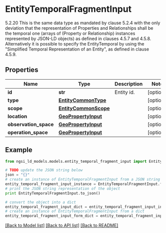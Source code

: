 # EntityTemporalFragmentInput

5.2.20 This is the same data type as mandated by clause 5.2.4 with the only deviation that the representation of Properties and Relationships shall be the temporal one (arrays of (Property or Relationship) instances represented by JSON-LD objects) as defined in clauses 4.5.7 and 4.5.8. Alternatively it is possible to specify the EntityTemporal by using the \"Simplified Temporal Representation of an Entity\", as defined in clause 4.5.9. 

## Properties
Name | Type | Description | Notes
------------ | ------------- | ------------- | -------------
**id** | **str** | Entity id.  | [optional] 
**type** | [**EntityCommonType**](EntityCommonType.md) |  | [optional] 
**scope** | [**EntityCommonScope**](EntityCommonScope.md) |  | [optional] 
**location** | [**GeoPropertyInput**](GeoPropertyInput.md) |  | [optional] 
**observation_space** | [**GeoPropertyInput**](GeoPropertyInput.md) |  | [optional] 
**operation_space** | [**GeoPropertyInput**](GeoPropertyInput.md) |  | [optional] 

## Example

```python
from ngsi_ld_models.models.entity_temporal_fragment_input import EntityTemporalFragmentInput

# TODO update the JSON string below
json = "{}"
# create an instance of EntityTemporalFragmentInput from a JSON string
entity_temporal_fragment_input_instance = EntityTemporalFragmentInput.from_json(json)
# print the JSON string representation of the object
print EntityTemporalFragmentInput.to_json()

# convert the object into a dict
entity_temporal_fragment_input_dict = entity_temporal_fragment_input_instance.to_dict()
# create an instance of EntityTemporalFragmentInput from a dict
entity_temporal_fragment_input_form_dict = entity_temporal_fragment_input.from_dict(entity_temporal_fragment_input_dict)
```
[[Back to Model list]](../README.md#documentation-for-models) [[Back to API list]](../README.md#documentation-for-api-endpoints) [[Back to README]](../README.md)



